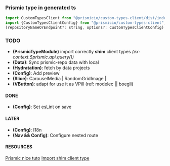 ### Prismic type in generated ts 

```` javascript
import CustomTypesClient from "@prismicio/custom-types-client/dist/index";
import {CustomTypesClientConfig} from "@prismicio/custom-types-client";
(repositoryNameOrEndpoint?: string, options?: CustomTypesClientConfig): typeof CustomTypesClient;
````


### TODO

* **(PrismicTypeModule)** import correctly **shim** client types _(ex: context.$prismic.api.query())_
* **(Data)**: Sync prismic-repo data with local
* **(Hydratation)**: fetch by data projects
* **(Config)**: Add preview
* **(Slice)**: CarouselMedia | RandomGridImage |
* **(VButton)**: adapt for use it as VPill (ref: modelec || boegli)


#### DONE
* **(Config)**: Set esLint on save


#### LATER  
* **(Config)**: I18n  
* **(Nav && Config)**: Configure nested route


#### RESOURCES
[Prismic nice tuto](https://www.hamedbahram.io/notes/prismic)
[Import shim client type](https://github.com/prismicio/prismic-vue/issues/5#issuecomment-493795628)
